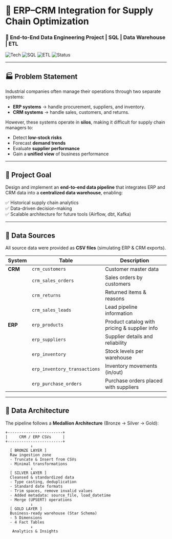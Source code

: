 # 🚀 ERP–CRM Integration for Supply Chain Optimization

### 🧠 End-to-End Data Engineering Project | SQL | Data Warehouse | ETL

![Tech](https://img.shields.io/badge/Tech-Data%20Engineering-blue?style=flat-square)
![SQL](https://img.shields.io/badge/Language-SQL-yellow?style=flat-square)
![ETL](https://img.shields.io/badge/Process-ETL-green?style=flat-square)
![Status](https://img.shields.io/badge/Status-Completed-success?style=flat-square)

---

## 🏭 Problem Statement

Industrial companies often manage their operations through two separate systems:

- **ERP systems** → handle procurement, suppliers, and inventory.  
- **CRM systems** → handle sales, customers, and returns.  

However, these systems operate in **silos**, making it difficult for supply chain managers to:

- Detect **low-stock risks**  
- Forecast **demand trends**  
- Evaluate **supplier performance**  
- Gain a **unified view** of business performance  

---

## 🎯 Project Goal

Design and implement an **end-to-end data pipeline** that integrates ERP and CRM data into a **centralized data warehouse**, enabling:

✅ Historical supply chain analytics  
✅ Data-driven decision-making  
✅ Scalable architecture for future tools (Airflow, dbt, Kafka)

---

## 🧩 Data Sources

All source data were provided as **CSV files** (simulating ERP & CRM exports).

| System | Table | Description |
|---------|--------|-------------|
| **CRM** | `crm_customers` | Customer master data |
| | `crm_sales_orders` | Sales orders by customers |
| | `crm_returns` | Returned items & reasons |
| | `crm_sales_leads` | Lead pipeline information |
| **ERP** | `erp_products` | Product catalog with pricing & supplier info |
| | `erp_suppliers` | Supplier details and reliability |
| | `erp_inventory` | Stock levels per warehouse |
| | `erp_inventory_transactions` | Inventory movements (in/out) |
| | `erp_purchase_orders` | Purchase orders placed with suppliers |

---

## 🧱 Data Architecture

The pipeline follows a **Medallion Architecture** (Bronze → Silver → Gold):

    +------------------------+
    |     CRM / ERP CSVs     |
    +------------------------+
               ↓
      [ BRONZE LAYER ]
      Raw ingestion zone
      - Truncate & Insert from CSVs
      - Minimal transformations
               ↓
      [ SILVER LAYER ]
      Cleansed & standardized data
      - Type casting, deduplication
      - Standard date formats
      - Trim spaces, remove invalid values
      - Added metadata: source_file, load_datetime
      - Merge (UPSERT) operations
               ↓
      [ GOLD LAYER ]
      Business-ready warehouse (Star Schema)
      - 5 Dimensions
      - 4 Fact Tables
               ↓
       Analytics & Insights

